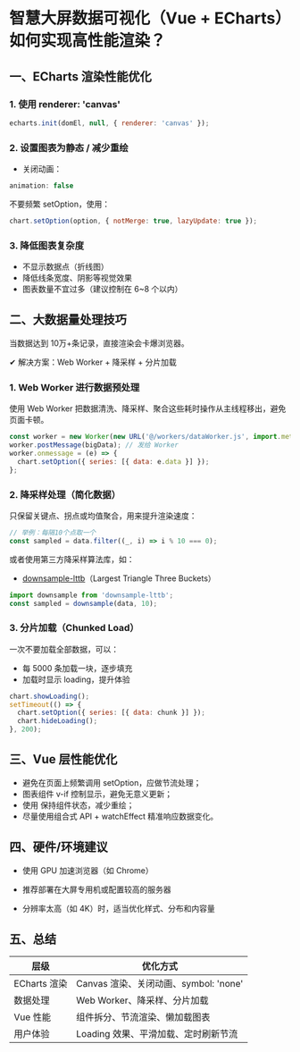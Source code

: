# 智慧大屏数据可视化（Vue + ECharts）如何实现高性能渲染？

## 一、ECharts 渲染性能优化

### 1. 使用 renderer: 'canvas'

```js
echarts.init(domEl, null, { renderer: 'canvas' });
```

### 2. 设置图表为静态 / 减少重绘

- 关闭动画：

```js
animation: false
```

不要频繁 setOption，使用：

```js
chart.setOption(option, { notMerge: true, lazyUpdate: true });

```

### 3.  降低图表复杂度

- 不显示数据点（折线图）
- 降低线条宽度、阴影等视觉效果
- 图表数量不宜过多（建议控制在 6~8 个以内）

## 二、大数据量处理技巧

当数据达到 10万+条记录，直接渲染会卡爆浏览器。

✔ 解决方案：Web Worker + 降采样 + 分片加载

### 1.  Web Worker 进行数据预处理

使用 Web Worker 把数据清洗、降采样、聚合这些耗时操作从主线程移出，避免页面卡顿。

```js
const worker = new Worker(new URL('@/workers/dataWorker.js', import.meta.url), { type: 'module' });
worker.postMessage(bigData); // 发给 Worker
worker.onmessage = (e) => {
  chart.setOption({ series: [{ data: e.data }] });
};
```

### 2. 降采样处理（简化数据）

只保留关键点、拐点或均值聚合，用来提升渲染速度：

```js
// 举例：每隔10个点取一个
const sampled = data.filter((_, i) => i % 10 === 0);
```

或者使用第三方降采样算法库，如：

- [downsample-lttb](https://github.com/d3/d3-array/blob/main/src/downsampleLttb.js)（Largest Triangle Three Buckets）

```js
import downsample from 'downsample-lttb';
const sampled = downsample(data, 10);
```

### 3. 分片加载（Chunked Load）

一次不要加载全部数据，可以：

- 每 5000 条加载一块，逐步填充
- 加载时显示 loading，提升体验

```js
chart.showLoading();
setTimeout(() => {
  chart.setOption({ series: [{ data: chunk }] });
  chart.hideLoading();
}, 200);
```

## 三、Vue 层性能优化

- 避免在页面上频繁调用 setOption，应做节流处理；
- 图表组件 v-if 控制显示，避免无意义更新；
- 使用 <keep-alive> 保持组件状态，减少重绘；
- 尽量使用组合式 API + watchEffect 精准响应数据变化。

## 四、硬件/环境建议

- 使用 GPU 加速浏览器（如 Chrome）

- 推荐部署在大屏专用机或配置较高的服务器

- 分辨率太高（如 4K）时，适当优化样式、分布和内容量

## 五、总结

| 层级 | 优化方式 |
| ---- | -------- |
| ECharts 渲染 | Canvas 渲染、关闭动画、symbol: 'none' |
| 数据处理 | Web Worker、降采样、分片加载 |
| Vue 性能 | 组件拆分、节流渲染、懒加载图表 |
| 用户体验 | Loading 效果、平滑加载、定时刷新节流 |
